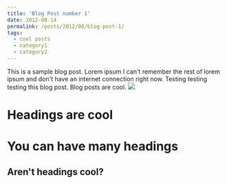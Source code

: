```yaml
---
title: 'Blog Post number 1'
date: 2012-08-14
permalink: /posts/2012/08/blog-post-1/
tags:
  - cool posts
  - category1
  - category2
---
```


This is a sample blog post. Lorem ipsum I can't remember the rest of lorem ipsum and don't have an internet connection right now. Testing testing testing this blog post. Blog posts are cool.
![](/Kevincklhhh.github.io/images/blog1-1.png)

Headings are cool
======

You can have many headings
======

Aren't headings cool?
------
